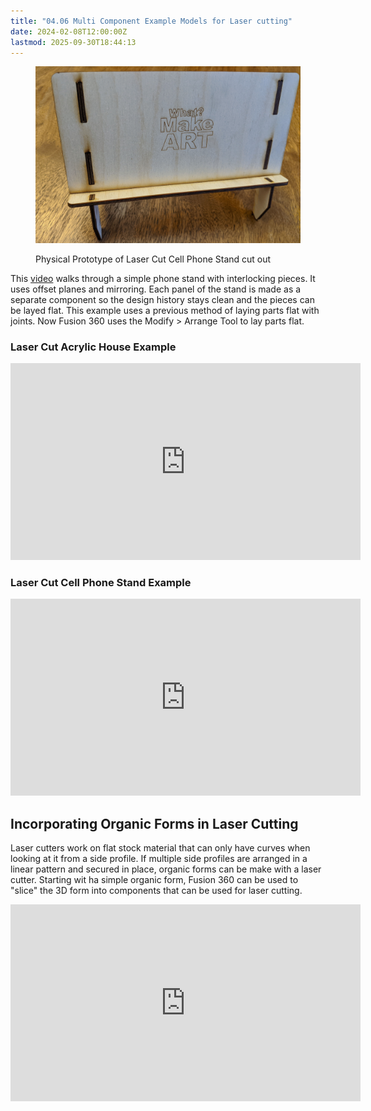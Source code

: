 ```yaml
---
title: "04.06 Multi Component Example Models for Laser cutting"
date: 2024-02-08T12:00:00Z
lastmod: 2025-09-30T18:44:13
---
```


<figure>

[![Laser Cut Stand Assembled](../../../../digital-fabrication/laser-cutting/attachments/2021-Laser-Cut-Stand-Assembled.jpg)](../../../../digital-fabrication/laser-cutting/attachments/2021-Laser-Cut-Stand-Assembled.jpg)

<figcaption>

Physical Prototype of Laser Cut Cell Phone Stand cut out

</figcaption>
</figure>

This [video](https://www.youtu.be/7RAdmbOudoo) walks through a simple phone stand with interlocking pieces. It uses offset planes and mirroring. Each panel of the stand is made as a separate component so the design history stays clean and the pieces can be layed flat. This example uses a previous method of laying parts flat with joints. Now Fusion 360 uses the Modify > Arrange Tool to lay parts flat.

<div class="video-grid">

<div class="video-card">

### Laser Cut Acrylic House Example

<div class="iframe-16-9-container"><iframe class="youTubeIframe" title="YouTube video player" src="https://www.youtube.com/embed/xz_Wum_3Hz0?rel=0" width="560" height="315" frameborder="0" allow="accelerometer; autoplay; clipboard-write; encrypted-media; gyroscope; picture-in-picture; web-share" referrerpolicy="strict-origin-when-cross-origin" allowfullscreen></iframe>
</div>
</div>

<div class="video-card">

### Laser Cut Cell Phone Stand Example

<div class="iframe-16-9-container"><iframe class="youTubeIframe" title="YouTube video player" src="https://www.youtube.com/embed/7RAdmbOudoo?rel=0" width="560" height="315" frameborder="0" allow="accelerometer; autoplay; clipboard-write; encrypted-media; gyroscope; picture-in-picture; web-share" referrerpolicy="strict-origin-when-cross-origin" allowfullscreen></iframe>
</div>
</div>

</div>

## Incorporating Organic Forms in Laser Cutting

Laser cutters work on flat stock material that can only have curves when looking at it from a side profile. If multiple side profiles are arranged in a linear pattern and secured in place, organic forms can be make with a laser cutter. Starting wit ha simple organic form, Fusion 360 can be used to "slice" the 3D form into components that can be used for laser cutting.

<div class="iframe-16-9-container"><iframe class="youTubeIframe" title="YouTube video player" src="https://www.youtube.com/embed/dWYMBVTUvDA?rel=0" width="560" height="315" frameborder="0" allow="accelerometer; autoplay; clipboard-write; encrypted-media; gyroscope; picture-in-picture; web-share" referrerpolicy="strict-origin-when-cross-origin" allowfullscreen></iframe>
</div>
</div>
